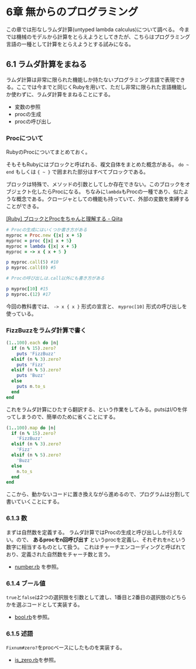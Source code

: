 6章 無からのプログラミング
=======================

この章では形なしラムダ計算(untyped lambda calculus)について調べる。
今までは機械のモデルから計算をとらえようとしてきたが、こちらはプログラミング言語の一種として計算をとらえようとする試みになる。

6.1 ラムダ計算をまねる
-----------------------

ラムダ計算は非常に限られた機能しか持たないプログラミング言語で表現できる。ここでは今までと同じくRubyを用いて、ただし非常に限られた言語機能しか使わずに、ラムダ計算をまねることにする。

- 変数の参照
- procの生成
- procの呼び出し

### Procについて

RubyのProcについてまとめておく。

そもそもRubyにはブロックと呼ばれる、複文自体をまとめた概念がある。
`do ~ end` もしくは `{ ~ }` で囲まれた部分はすべてブロックである。

ブロックは特殊で、メソッドの引数としてしか存在できない。このブロックをオブジェクト化したらProcになる。
ちなみに`lambda`もProcの一種であり、似たような概念である。クロージャとしての機能も持っていて、外部の変数を束縛することができる。

[[Ruby] ブロックとProcをちゃんと理解する - Qiita](http://qiita.com/kidach1/items/15cfee9ec66804c3afd2)

```ruby
# Procの生成にはいくつか書き方がある
myproc = Proc.new {|x| x + 5}
myproc = proc {|x| x + 5}
myproc = lambda {|x| x + 5}
myproc = -> x { x + 5 }

p myproc.call(5) #10
p myproc.call(0) #5

# Procの呼び出しは.call以外にも書き方がある

p myproc[10] #15
p myproc.(12) #17
```

今回の教科書では、 `-> x { x }` 形式の宣言と、 `myproc[10]` 形式の呼び出しを使っている。

### FizzBuzzをラムダ計算で書く

```ruby
(1..100).each do |n|
  if (n % 15).zero?
    puts 'FizzBuzz'
  elsif (n % 3).zero?
    puts 'Fizz'
  elsif (n % 5).zero?
    puts 'Buzz'
  else
    puts n.to_s
  end
end
```

これをラムダ計算にひたすら翻訳する、という作業をしてみる。putsはI/Oを伴ってしまうので、簡単のために省くことにする。

```ruby
(1..100).map do |n|
  if (n % 15).zero?
    'FizzBuzz'
  elsif (n % 3).zero?
    'Fizz'
  elsif (n % 5).zero?
    'Buzz'
  else
    n.to_s
  end
end
```

ここから、動かないコードに置き換えながら進めるので、プログラムは分割して書いていくことにする。


### 6.1.3 数

まずは自然数を定義する。
ラムダ計算ではProcの生成と呼び出ししか行えない。ので、 **あるprocをn回呼び出す** というprocを定義し、それぞれをnという数字に相当するものとして扱う。
これはチャーチエンコーディングと呼ばれており、定義された自然数をチャーチ数と言う。

- [number.rb](number.rb) を参照。

### 6.1.4 ブール値

`true`と`false`は2つの選択肢を引数として渡し、1番目と2番目の選択肢のどちらかを選ぶコードとして実装する。

- [bool.rb](bool.rb)を参照。

### 6.1.5 述語

`Fixnum#zero?`をprocベースにしたものを実装する。

- [is_zero.rb](is_zero.rb)を参照。
